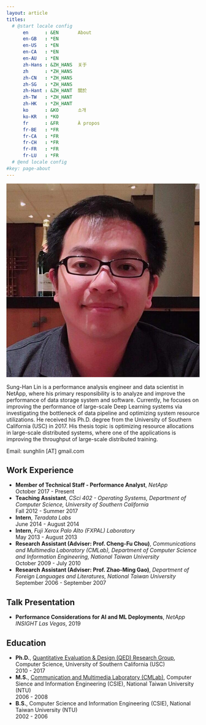 ```yaml
---
layout: article
titles:
  # @start locale config
      en      : &EN       About
      en-GB   : *EN
      en-US   : *EN
      en-CA   : *EN
      en-AU   : *EN
      zh-Hans : &ZH_HANS  关于
      zh      : *ZH_HANS
      zh-CN   : *ZH_HANS
      zh-SG   : *ZH_HANS
      zh-Hant : &ZH_HANT  關於
      zh-TW   : *ZH_HANT
      zh-HK   : *ZH_HANT
      ko      : &KO       소개
      ko-KR   : *KO
      fr      : &FR       À propos
      fr-BE   : *FR
      fr-CA   : *FR
      fr-CH   : *FR
      fr-FR   : *FR
      fr-LU   : *FR
  # @end locale config
#key: page-about
---
```


<div class="item">
    <div class="item__image mt-4">
      <img class="image image--md rounded border mr-4" src="/assets/images/sunghan.jpg"/>
    </div>
    <div class="item__content">
      <div class="article__content">
        <p>Sung-Han Lin is a performance analysis engineer and data scientist in NetApp, where his primary responsibility is to analyze and improve the performance of data storage system and software. Currently, he focuses on improving the performance of large-scale Deep Learning systems via investigating the bottleneck of data pipeline and optimizing system resource utilizations. He received his Ph.D. degree from the University of Southern California (USC) in 2017. His thesis topic is optimizing resource allocations in large-scale distributed systems, where one of the applications is improving the throughput of large-scale distributed training.</p>
        <p>Email: sunghlin [AT] gmail.com</p>
      </div>
    </div>
</div>

## Work Experience
- __Member of Technical Staff - Performance Analyst__, _NetApp_ <br/> October 2017 - Present
- __Teaching Assistant__, _CSci 402 - Operating Systems, Department of Computer Science, University of Southern California_ <br/> Fall 2012 - Summer 2017 
- __Intern__, _Teradata Labs_ <br/> June 2014 - August 2014
- __Intern__, _Fuji Xerox Palo Alto (FXPAL) Laboratory_ <br/> May 2013 - August 2013
- __Research Assistant (Adviser: Prof. Cheng-Fu Chou)__, _Communications and Multimedia Laboratory (CMLab), Department of Computer Science and Information Engineering, National Taiwan University_ <br/> October 2009 - July 2010
- __Research Assistant (Adviser: Prof. Zhao-Ming Gao)__, _Department of Foreign Languages and Literatures, National Taiwan University_ <br/> September 2006 - September 2007

## Talk Presentation
- __Performance Considerations for AI and ML Deployments__, _NetApp INSIGHT Las Vegas_, 2019

## Education
- __Ph.D.__, [Quantitative Evaluation & Design (QED) Research Group](http://qed.usc.edu/), Computer Science, University of Southern California (USC) <br/> 2010 - 2017
- __M.S.__, [Communication and Multimedia Laboratory (CMLab)](http://cmlab.csie.ntu.edu.tw/), Computer Sience and Information Engineering (CSIE), National Taiwan University (NTU) <br/> 2006 - 2008
- __B.S.__, Computer Science and Information Engineering (CSIE), National Taiwan University (NTU) <br/> 2002 - 2006
